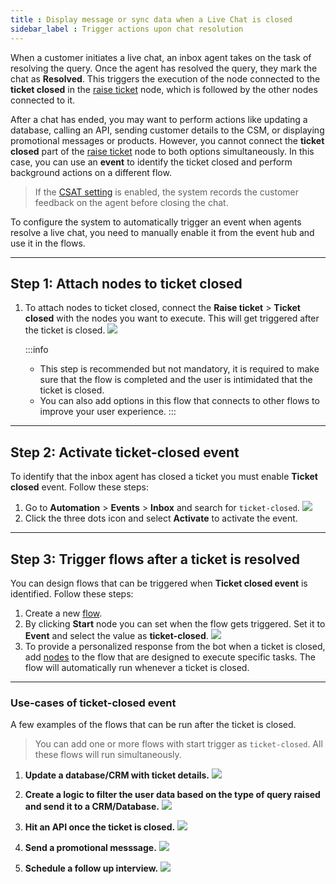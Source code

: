 ```yaml
---
title : Display message or sync data when a Live Chat is closed
sidebar_label : Trigger actions upon chat resolution
---
```


When a customer initiates a live chat, an inbox agent takes on the task of resolving the query. Once the agent has resolved the query, they mark the chat as **Resolved**. This triggers the execution of the node connected to the **ticket closed** in the [raise ticket](https://docs.yellow.ai/docs/platform_concepts/studio/build/nodes/action-nodes#raise-ticket-outputs) node, which is followed by the other nodes connected to it.

After a chat has ended, you may want to perform actions like updating a database, calling an API, sending customer details to the CSM, or displaying promotional messages or products. However, you cannot connect the **ticket closed** part of the [raise ticket](https://docs.yellow.ai/docs/platform_concepts/studio/build/nodes/action-nodes#raise-ticket-outputs) node to both options simultaneously. In this case, you can use an **event** to identify the ticket closed and perform background actions on a different flow. 


> If the [CSAT setting](https://docs.yellow.ai/docs/platform_concepts/inbox/inbox-settings/workflows/csat) is enabled, the system records the customer feedback on the agent before closing the chat.

To configure the system to automatically trigger an event when agents resolve a live chat, you need to manually enable it from the event hub and use it in the flows.


------


## Step 1: Attach nodes to ticket closed

1. To attach nodes to ticket closed, connect the **Raise ticket** > **Ticket closed** with the nodes you want to execute. This will get triggered after the ticket is closed.
    ![](https://i.imgur.com/tFTr2P5.png)

    :::info
    - This step is recommended but not mandatory, it is required to make sure that the flow is completed and the user is intimidated that the ticket is closed.
    - You can also add options in this flow that connects to other flows to improve your user experience.
    :::

-----

## Step 2: Activate ticket-closed event

To identify that the inbox agent has closed a ticket you must enable **Ticket closed** event. Follow these steps: 

1. Go to **Automation** > **Events** > **Inbox** and search for `ticket-closed`.
    ![](https://i.imgur.com/qZYPSZ2.png)
2. Click the three dots icon and select **Activate** to activate the event.

-----

## Step 3: Trigger flows after a ticket is resolved 

You can design flows that can be triggered when **Ticket closed event** is identified. Follow these steps: 

1. Create a new [flow](https://docs.yellow.ai/docs/platform_concepts/studio/build/Flows/journeys). 
2. By clicking **Start** node you can set when the flow gets triggered. Set it to **Event** and select the value as **ticket-closed**.
    ![](https://i.imgur.com/5J4tjm4.png)
3. To provide a personalized response from the bot when a ticket is closed, add [nodes](https://docs.yellow.ai/docs/platform_concepts/studio/build/nodes) to the flow that are designed to execute specific tasks. The flow will automatically run whenever a ticket is closed.

-----


### Use-cases of ticket-closed event

A few examples of the flows that can be run after the ticket is closed.

> You can add one or more flows with start trigger as `ticket-closed`. All these flows will run simultaneously. 

1. **Update a database/CRM with ticket details.**
![](https://imgur.com/g9uUpoQ.png)

2. **Create a logic to filter the user data based on the type of query raised and send it to a CRM/Database.**
![](https://imgur.com/73wkH2V.png)

3. **Hit an API once the ticket is closed.** 
![](https://imgur.com/EfdUa9t.png)

4. **Send a promotional messsage.** 
![](https://imgur.com/hxUl23L.png)

5. **Schedule a follow up interview.**
![](https://imgur.com/MzKzN7U.png)


